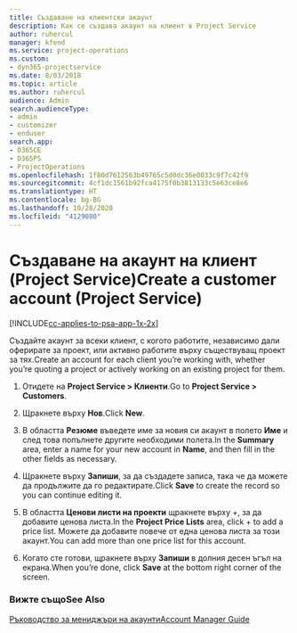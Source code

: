 ```yaml
---
title: Създаване на клиентски акаунт
description: Как се създава акаунт на клиент в Project Service
author: ruhercul
manager: kfend
ms.service: project-operations
ms.custom:
- dyn365-projectservice
ms.date: 8/03/2018
ms.topic: article
ms.author: ruhercul
audience: Admin
search.audienceType:
- admin
- customizer
- enduser
search.app:
- D365CE
- D365PS
- ProjectOperations
ms.openlocfilehash: 1f80d7612563b49765c5d0dc36e0033c9f7c42f9
ms.sourcegitcommit: 4cf1dc1561b92fca4175f0b3813133c5e63ce8e6
ms.translationtype: HT
ms.contentlocale: bg-BG
ms.lasthandoff: 10/28/2020
ms.locfileid: "4129080"
---
```

# <a name="create-a-customer-account-project-service"></a><span data-ttu-id="bf9a9-103">Създаване на акаунт на клиент (Project Service)</span><span class="sxs-lookup"><span data-stu-id="bf9a9-103">Create a customer account (Project Service)</span></span>

[!INCLUDE[cc-applies-to-psa-app-1x-2x](../includes/cc-applies-to-psa-app-1x-2x.md)]

<span data-ttu-id="bf9a9-104">Създайте акаунт за всеки клиент, с когото работите, независимо дали оферирате за проект, или активно работите върху съществуващ проект за тях.</span><span class="sxs-lookup"><span data-stu-id="bf9a9-104">Create an account for each client you’re working with, whether you’re quoting a project or actively working on an existing project for them.</span></span>  
  
1.  <span data-ttu-id="bf9a9-105">Отидете на **Project Service > Клиенти**.</span><span class="sxs-lookup"><span data-stu-id="bf9a9-105">Go to **Project Service > Customers**.</span></span>  
  
2.  <span data-ttu-id="bf9a9-106">Щракнете върху **Нов**.</span><span class="sxs-lookup"><span data-stu-id="bf9a9-106">Click **New**.</span></span>  
  
3.  <span data-ttu-id="bf9a9-107">В областта **Резюме** въведете име за новия си акаунт в полето **Име** и след това попълнете другите необходими полета.</span><span class="sxs-lookup"><span data-stu-id="bf9a9-107">In the **Summary** area, enter a name for your new account in **Name**, and then fill in the other fields as necessary.</span></span>  
  
4.  <span data-ttu-id="bf9a9-108">Щракнете върху **Запиши**, за да създадете записа, така че да можете да продължите да го редактирате.</span><span class="sxs-lookup"><span data-stu-id="bf9a9-108">Click **Save** to create the record so you can continue editing it.</span></span>  
  
5.  <span data-ttu-id="bf9a9-109">В областта **Ценови листи на проекти** щракнете върху +, за да добавите ценова листа.</span><span class="sxs-lookup"><span data-stu-id="bf9a9-109">In the **Project Price Lists** area, click + to add a price list.</span></span> <span data-ttu-id="bf9a9-110">Можете да добавите повече от една ценова листа за този акаунт.</span><span class="sxs-lookup"><span data-stu-id="bf9a9-110">You can add more than one price list for this account.</span></span>  
  
6.  <span data-ttu-id="bf9a9-111">Когато сте готови, щракнете върху **Запиши** в долния десен ъгъл на екрана.</span><span class="sxs-lookup"><span data-stu-id="bf9a9-111">When you’re done, click **Save** at the bottom right corner of the screen.</span></span>  
  
### <a name="see-also"></a><span data-ttu-id="bf9a9-112">Вижте също</span><span class="sxs-lookup"><span data-stu-id="bf9a9-112">See Also</span></span>  
 [<span data-ttu-id="bf9a9-113">Ръководство за мениджъри на акаунти</span><span class="sxs-lookup"><span data-stu-id="bf9a9-113">Account Manager Guide</span></span>](../psa/account-manager-guide.md)
